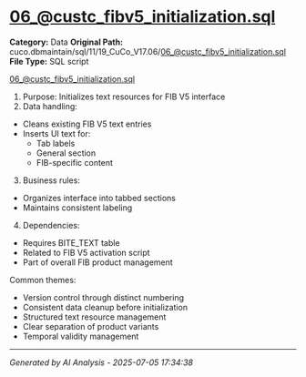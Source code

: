 # 06_@custc_fibv5_initialization.sql

**Category:** Data
**Original Path:** cuco.dbmaintain/sql/11/19_CuCo_V17.06/06_@custc_fibv5_initialization.sql
**File Type:** SQL script

06_@custc_fibv5_initialization.sql
1. Purpose: Initializes text resources for FIB V5 interface
2. Data handling:
- Cleans existing FIB V5 text entries
- Inserts UI text for:
  - Tab labels
  - General section
  - FIB-specific content
3. Business rules:
- Organizes interface into tabbed sections
- Maintains consistent labeling
4. Dependencies:
- Requires BITE_TEXT table
- Related to FIB V5 activation script
- Part of overall FIB product management

Common themes:
- Version control through distinct numbering
- Consistent data cleanup before initialization
- Structured text resource management
- Clear separation of product variants
- Temporal validity management

---
*Generated by AI Analysis - 2025-07-05 17:34:38*
